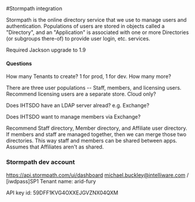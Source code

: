 #Stormpath integration

Stormpath is the online directory service that we use to manage users and authentication.  Populations of users are stored in objects called a "Directory", and an "Application" is associated with one or more Directories (or subgroups there-of) to provide user login, etc. services.

Required Jackson upgrade to 1.9

#### Questions
How many Tenants to create?  1 for prod, 1 for dev.  How many more?

There are three user populations -- Staff, members, and licensing users.  Recommend licensing users are a separate store.  Cloud only?

Does IHTSDO have an LDAP server alread?  e.g. Exchange?

Does IHTSDO want to manage members via Exchange?

Recommend Staff directory, Member directory, and Affiliate user directory.  If members and staff are managed together, then we can merge those two directories.  This way staff and members can be shared between apps.  Assumes that Affiliates aren't as shared.

### Stormpath dev account
https://api.stormpath.com/ui/dashboard
michael.buckley@intelliware.com / [iwdpass]SP1
Tenant name: arid-fury

API key id: 59DFF1KVG4OXXEJGVZNX04QXM

